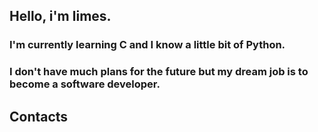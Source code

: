 ## Hello, i'm limes.
### I'm currently learning C and I know a little bit of Python.
### I don't have much plans for the future but my dream job is to become a software developer.
## Contacts
